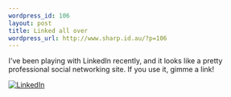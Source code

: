 ```yaml
--- 
wordpress_id: 106
layout: post
title: Linked all over
wordpress_url: http://www.sharp.id.au/?p=106
---
```

I've been playing with LinkedIn recently, and it looks like a pretty professional social networking site. If you use it, gimme a link!

<a href="http://www.linkedin.com/in/robsharp"><img src="http://www.linkedin.com/img/webpromo/btn_viewmy_160x33.gif" alt="LinkedIn" /></a>
